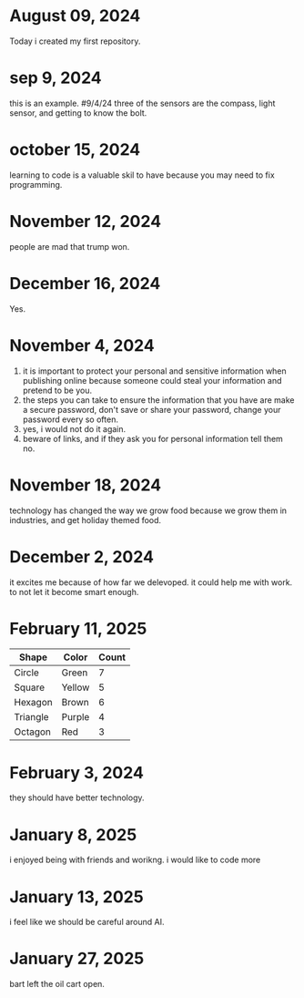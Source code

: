 # August 09, 2024
Today i created my first repository.
# sep 9, 2024
this is an example.
#9/4/24
three of the sensors are the compass, light sensor, and getting to know the bolt.




# october 15, 2024
learning to code is a valuable skil to have because you may need to fix programming.

# November 12, 2024
people are mad that trump won.

# December 16, 2024
Yes.


# November 4, 2024
1. it is important to protect your personal and sensitive information when publishing online because someone could steal your information and pretend to be you.
2. the steps you can take to ensure the information that you have are make a secure password, don't save or share your password, change your password every so often.
3. yes, i would not do it again.
4. beware of links, and if they ask you for personal information tell them no.



# November 18, 2024
technology has changed the way we grow food because we grow them in industries, and get holiday themed food.


# December 2, 2024
it excites me because of how far we delevoped.
it could help me with work.
to not let it become smart enough.

# February 11, 2025
| Shape    | Color | Count |
| -------- | ----- | ----- |
| Circle   |Green  |    7  |
| Square   |Yellow |    5  |
| Hexagon  |Brown  |    6  |
| Triangle |Purple |     4 |
| Octagon  |Red    |    3  |





# February 3, 2024
they should have better technology.



# January 8, 2025
i enjoyed being with friends and worikng.
i would like to code more


# January 13, 2025
i feel like we should be careful around AI.

# January 27, 2025
bart left the oil cart open.


